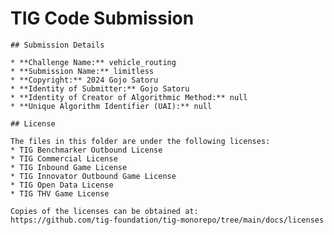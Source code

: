 # TIG Code Submission

    ## Submission Details

    * **Challenge Name:** vehicle_routing
    * **Submission Name:** limitless
    * **Copyright:** 2024 Gojo Satoru
    * **Identity of Submitter:** Gojo Satoru
    * **Identity of Creator of Algorithmic Method:** null
    * **Unique Algorithm Identifier (UAI):** null

    ## License

    The files in this folder are under the following licenses:
    * TIG Benchmarker Outbound License
    * TIG Commercial License
    * TIG Inbound Game License
    * TIG Innovator Outbound Game License
    * TIG Open Data License
    * TIG THV Game License

    Copies of the licenses can be obtained at:  
    https://github.com/tig-foundation/tig-monorepo/tree/main/docs/licenses
